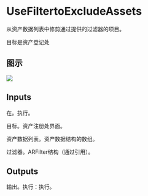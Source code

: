 # UseFiltertoExcludeAssets

从资产数据列表中修剪通过提供的过滤器的项目。

目标是资产登记处

## 图示

![]($-20221218-18011474.png)

## Inputs

在。执行。

目标。资产注册处界面。

资产数据列表。资产数据结构的数组。

过滤器。ARFilter结构（通过引用）。 

## Outputs

输出。执行：执行。
